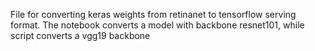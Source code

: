File for converting keras weights from retinanet to tensorflow serving format.
The notebook converts a model with backbone resnet101, while script converts a vgg19 backbone
